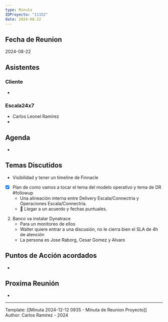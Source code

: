 ```yaml
---
type: Minuta
IDProyecto: "11152"
date: 2024-08-22
---
```

## Fecha de Reunion
2024-08-22

## Asistentes

### Cliente
* 
### Escala24x7
- Carlos Leonel Ramírez
-  

## Agenda
* 
## Temas Discutidos
*  Visibilidad y tener un timeline de Finnacle

- [x] Plan de como vamos a tocar el tema del modelo operativo  y tema de DR #followup
	- Una alineación interna entre Delivery Escala/Connectria y Operaciones Escala/Connectria.
	- 🚩 Llegar a un acuerdo y fechas puntuales.

2. Banco va instalar Dynatrace
	- Para un monitoreo de ellos
	- Walter quiere entrar a una discusión, no le cierra bien el SLA de 4h de atención
	- La persona es Jose Raborg, Cesar Gomez y Alvaro



## Puntos de Acción acordados
- 

## Proxima Reunión
*   

---
Template: [[Minuta 2024-12-12 0935 - Minuta de Reunion Proyecto]]
Author: Carlos Ramírez - 2024
